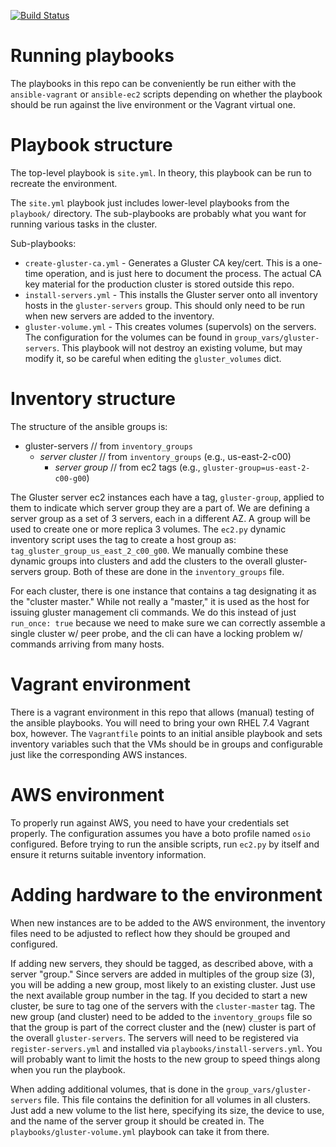 [![Build Status](https://travis-ci.org/JohnStrunk/oso-gluster-ansible.svg?branch=master)](https://travis-ci.org/JohnStrunk/oso-gluster-ansible)

# Running playbooks

The playbooks in this repo can be conveniently be run either with the
`ansible-vagrant` or `ansible-ec2` scripts depending on whether the playbook
should be run against the live environment or the Vagrant virtual one.

# Playbook structure

The top-level playbook is `site.yml`. In theory, this playbook can be run to
recreate the environment.

The `site.yml` playbook just includes lower-level playbooks from the
`playbook/` directory. The sub-playbooks are probably what you want for running
various tasks in the cluster.

Sub-playbooks:
- `create-gluster-ca.yml` - Generates a Gluster CA key/cert. This is a one-time
  operation, and is just here to document the process. The actual CA key
  material for the production cluster is stored outside this repo.
- `install-servers.yml` - This installs the Gluster server onto all inventory
  hosts in the `gluster-servers` group. This should only need to be run when
  new servers are added to the inventory.
- `gluster-volume.yml` - This creates volumes (supervols) on the servers. The
  configuration for the volumes can be found in `group_vars/gluster-servers`.
  This playbook will not destroy an existing volume, but may modify it, so be
  careful when editing the `gluster_volumes` dict.

# Inventory structure

The structure of the ansible groups is:
- gluster-servers  // from `inventory_groups`
  - *server cluster*  // from `inventory_groups` (e.g., us-east-2-c00)
    - *server group*  // from ec2 tags (e.g., `gluster-group=us-east-2-c00-g00`)

The Gluster server ec2 instances each have a tag, `gluster-group`, applied to
them to indicate which server group they are a part of. We are defining a
server group as a set of 3 servers, each in a different AZ. A group will be
used to create one or more replica 3 volumes. The `ec2.py` dynamic inventory
script uses the tag to create a host group as:
`tag_gluster_group_us_east_2_c00_g00`. We manually combine these dynamic groups
into clusters and add the clusters to the overall gluster-servers group. Both
of these are done in the `inventory_groups` file.

For each cluster, there is one instance that contains a tag designating it as
the "cluster master." While not really a "master," it is used as the host for
issuing gluster management cli commands. We do this instead of just `run_once:
true` because we need to make sure we can correctly assemble a single cluster
w/ peer probe, and the cli can have a locking problem w/ commands arriving from
many hosts.

# Vagrant environment

There is a vagrant environment in this repo that allows (manual) testing of the
ansible playbooks. You will need to bring your own RHEL 7.4 Vagrant box,
however. The `Vagrantfile` points to an initial ansible playbook and sets
inventory variables such that the VMs should be in groups and configurable just
like the corresponding AWS instances.

# AWS environment

To properly run against AWS, you need to have your credentials set properly. The
configuration assumes you have a boto profile named `osio` configured. Before
trying to run the ansible scripts, run `ec2.py` by itself and ensure it returns
suitable inventory information.

# Adding hardware to the environment

When new instances are to be added to the AWS environment, the inventory files
need to be adjusted to reflect how they should be grouped and configured.

If adding new servers, they should be tagged, as described above, with a server
"group." Since servers are added in multiples of the group size (3), you will be
adding a new group, most likely to an existing cluster. Just use the next
available group number in the tag. If you decided to start a new cluster, be
sure to tag one of the servers with the `cluster-master` tag. The new group (and
cluster) need to be added to the `inventory_groups` file so that the group is
part of the correct cluster and the (new) cluster is part of the overall
`gluster-servers`. The servers will need to be registered via
`register-servers.yml` and installed via `playbooks/install-servers.yml`. You
will probably want to limit the hosts to the new group to speed things along
when you run the playbook.

When adding additional volumes, that is done in the `group_vars/gluster-servers`
file. This file contains the definition for all volumes in all clusters. Just
add a new volume to the list here, specifying its size, the device to use, and
the name of the server group it should be created in. The
`playbooks/gluster-volume.yml` playbook can take it from there.
